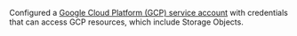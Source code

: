 <span>Configured a <a href='https://cloud.google.com/iam/docs/service-accounts'>Google Cloud Platform (GCP) service account</a> with credentials that can access GCP resources, which include Storage Objects.</span>